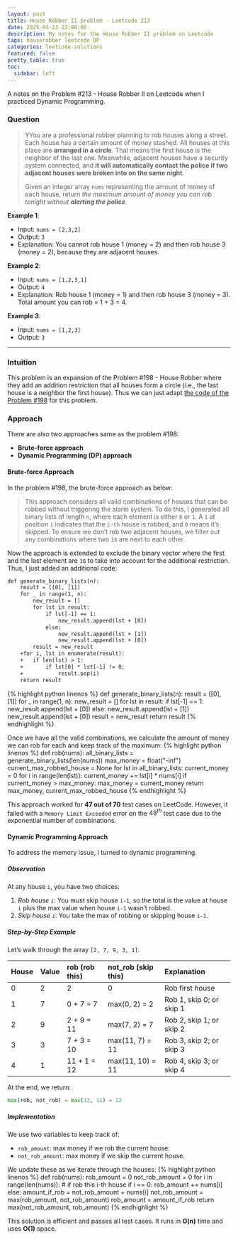 ```yaml
---
layout: post
title: House Robber II problem - Leetcode 213
date: 2025-04-23 22:00:00
description: My notes for the House Robber II problem on Leetcode
tags: houserobber leetcode DP
categories: leetcode-solutions
featured: false
pretty_table: true
toc:
  sidebar: left
---
```


A notes on the Problem #213 - House Robber II on Leetcode when I practiced Dynamic Programming.

### Question
> YYou are a professional robber planning to rob houses along a street. Each house has a certain amount of money stashed. All houses at this place are **arranged in a circle**. That means the first house is the neighbor of the last one. Meanwhile, adjacent houses have a security system connected, and **it will automatically contact the police if two adjacent houses were broken into on the same night**.
> 
> Given an integer array `nums` representing the amount of money of each house, return *the maximum amount of money you can rob tonight without **alerting the police***.

**Example 1**:
- Input: `nums = [2,3,2]`
- Output: `3`
- Explanation: You cannot rob house 1 (money = 2) and then rob house 3 (money = 2), because they are adjacent houses.

**Example 2**:
- Input: `nums = [1,2,3,1]`
- Output: `4`
- Explanation: Rob house 1 (money = 1) and then rob house 3 (money = 3). Total amount you can rob = 1 + 3 = 4.

**Example 3**:
- Input: `nums = [1,2,3]`
- Output: `3`

---

### Intuition
This problem is an expansion of the Problem #198 - House Robber where they add an addition restriction that all houses form a circle (i.e., the last house is a neighbor the first house). Thus we can just adapt [the code of the Problem #198](https://khaitran22.github.io/blog/2025/leetcode-198/) for this problem.

### Approach
There are also two approaches same as the problem #198:
- **Brute-force approach**
- **Dynamic Programming (DP) approach**

#### Brute-force Approach
In the problem #198, the brute-force approach as below:
> This approach considers all valid combinations of houses that can be robbed without triggering the alarm system. To do this, I generated all binary lists of length `n`, where each element is either `0` or `1`. A `1` at position `i` indicates that the `i-th` house is robbed, and `0` means it’s skipped. To ensure we don’t rob two adjacent houses, we filter out any combinations where two `1`s are next to each other.

Now the approach is extended to exclude the binary vector where the first and the last element are `1`s to take into account for the additional restriction. Thus, I just added an additional code:
```diff
def generate_binary_lists(n):
    result = [[0], [1]]
    for _ in range(1, n):
        new_result = []
        for lst in result:
            if lst[-1] == 1:
                new_result.append(lst + [0])
            else:
                new_result.append(lst + [1])
                new_result.append(lst + [0])
        result = new_result
    +for i, lst in enumerate(result):
    +   if len(lst) > 1:
    +       if lst[0] * lst[-1] != 0:
    +           result.pop(i)
    return result
```

{% highlight python linenos %}
def generate_binary_lists(n):
    result = [[0], [1]]
    for _ in range(1, n):
        new_result = []
        for lst in result:
            if lst[-1] == 1:
                new_result.append(lst + [0])
            else:
                new_result.append(lst + [1])
                new_result.append(lst + [0])
        result = new_result
    return result
{% endhighlight %}

Once we have all the valid combinations, we calculate the amount of money we can rob for each and keep track of the maximum:
{% highlight python linenos %}
def rob(nums):
    all_binary_lists = generate_binary_lists(len(nums))
    max_money = float("-inf")
    current_max_robbed_house = None
    for lst in all_binary_lists:
        current_money = 0
        for i in range(len(lst)):
            current_money += lst[i] * nums[i]
            if current_money > max_money:
                max_money = current_money
    return max_money, current_max_robbed_house
{% endhighlight %}

This approach worked for **47 out of 70** test cases on LeetCode. However, it failed with a `Memory Limit Exceeded` error on the $48^{th}$ test case due to the exponential number of combinations.

#### Dynamic Programming Approach
To address the memory issue, I turned to dynamic programming.

##### Observation
At any house `i`, you have two choices:
1. *Rob house `i`*: You must skip house `i-1`, so the total is the value at house `i` plus the max value when house `i-1` wasn’t robbed.
2. *Skip house `i`*: You take the max of robbing or skipping house `i-1`.

##### Step-by-Step Example

Let’s walk through the array `[2, 7, 9, 3, 1]`.

| House | Value | rob (rob this) | not_rob (skip this) | Explanation |
|:------|:------|:---------------|:--------------------|:------------|
| 0     | 2     | 2              | 0                   | Rob first house |
| 1     | 7     | 0 + 7 = 7      | max(0, 2) = 2       | Rob 1, skip 0; or skip 1 |
| 2     | 9     | 2 + 9 = 11     | max(7, 2) = 7       | Rob 2, skip 1; or skip 2 |
| 3     | 3     | 7 + 3 = 10     | max(11, 7) = 11     | Rob 3, skip 2; or skip 3 |
| 4     | 1     | 11 + 1 = 12    | max(11, 10) = 11    | Rob 4, skip 3; or skip 4 |


At the end, we return:

```python
max(rob, not_rob) = max(12, 11) = 12
```

##### Implementation
We use two variables to keep track of:
- `rob_amount`: max money if we rob the current house.
- `not_rob_amount`: max money if we skip the current house.

We update these as we iterate through the houses:
{% highlight python linenos %}
def rob(nums):
    rob_amount = 0
    not_rob_amount = 0
    for i in range(len(nums)):
        # if rob this i-th house
        if i == 0:
            rob_amount += nums[i]
        else:
            amount_if_rob = not_rob_amount + nums[i]
            not_rob_amount = max(rob_amount, not_rob_amount)
            rob_amount = amount_if_rob
    return max(not_rob_amount, rob_amount)
{% endhighlight %}

This solution is efficient and passes all test cases. It runs in **O(n)** time and uses **O(1)** space.